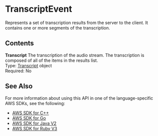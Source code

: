 # TranscriptEvent<a name="API_streaming_TranscriptEvent"></a>

Represents a set of transcription results from the server to the client\. It contains one or more segments of the transcription\.

## Contents<a name="API_streaming_TranscriptEvent_Contents"></a>

 **Transcript**   <a name="transcribe-Type-streaming_TranscriptEvent-Transcript"></a>
The transcription of the audio stream\. The transcription is composed of all of the items in the results list\.  
Type: [Transcript](API_streaming_Transcript.md) object  
Required: No

## See Also<a name="API_streaming_TranscriptEvent_SeeAlso"></a>

For more information about using this API in one of the language\-specific AWS SDKs, see the following:
+  [AWS SDK for C\+\+](https://docs.aws.amazon.com/goto/SdkForCpp/transcribe-streaming-2017-10-26/TranscriptEvent) 
+  [AWS SDK for Go](https://docs.aws.amazon.com/goto/SdkForGoV1/transcribe-streaming-2017-10-26/TranscriptEvent) 
+  [AWS SDK for Java V2](https://docs.aws.amazon.com/goto/SdkForJavaV2/transcribe-streaming-2017-10-26/TranscriptEvent) 
+  [AWS SDK for Ruby V3](https://docs.aws.amazon.com/goto/SdkForRubyV3/transcribe-streaming-2017-10-26/TranscriptEvent) 